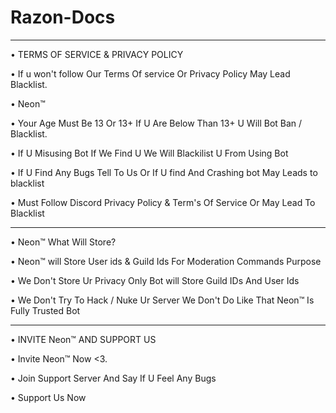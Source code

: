 # Razon-Docs

________________________________________________________________________________________

• TERMS OF SERVICE & PRIVACY POLICY

• If u won't follow Our Terms Of service Or Privacy Policy May Lead Blacklist.

• Neon™

• Your Age Must Be 13 Or 13+ If U Are Below Than 13+ U Will Bot Ban / Blacklist.

• If U Misusing Bot If We Find U We Will Blackilist U From Using Bot

• If U Find Any Bugs Tell To Us Or If U find And Crashing bot May Leads to blacklist

• Must Follow Discord Privacy Policy & Term's Of Service Or May Lead To Blacklist

________________________________________________________________________________________

• Neon™ What Will Store?

• Neon™ will Store User ids & Guild Ids For Moderation Commands Purpose

• We Don't Store Ur Privacy Only Bot will Store Guild IDs And User Ids

• We Don't Try To Hack / Nuke Ur Server We Don't Do Like That Neon™ Is Fully Trusted Bot

________________________________________________________________________________________

• INVITE Neon™ AND SUPPORT US

• Invite Neon™ Now <3.

• Join Support Server And Say If U Feel Any Bugs

• Support Us Now
